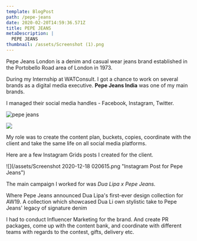 ```yaml
---
template: BlogPost
path: /pepe-jeans
date: 2020-02-20T14:59:36.571Z
title: PEPE JEANS
metaDescription: |
  PEPE JEANS
thumbnail: /assets/Screenshot (1).png
---
```

<!--StartFragment-->

Pepe Jeans London is a denim and casual wear jeans brand established in the Portobello Road area of London in 1973.



<!--EndFragment-->

<!--StartFragment-->

During my Internship at WATConsult. I got a chance to work on several brands as a digital media executive. **Pepe Jeans India** was one of my main brands.

I managed their social media handles - Facebook, Instagram, Twitter.

![pepe jeans](/assets/dc07e3_ff372daaf8c24faeb2eb95602c2da001_mv2.webp)



![](/assets/dc07e3_20ad5bac49dd48e2aac135eb178e7b36_mv2.webp)

<!--EndFragment-->

<!--StartFragment-->

My role was to create the content plan, buckets, copies, coordinate with the client and take the same life on all social media platforms.

Here are a few Instagram Grids posts I created for the client.

![](/assets/Screenshot 2020-12-18 020615.png "Instagram Post for Pepe Jeans")

<!--EndFragment-->

<!--StartFragment-->

The main campaign I worked for was *Dua Lipa x Pepe Jeans.*

Where Pepe Jeans announced Dua Lipa's first-ever design collection for AW19. A collection which showcased Dua Li own stylistic take to Pepe Jeans' legacy of signature denim

I had to conduct Influencer Marketing for the brand. And create PR packages, come up with the content bank, and coordinate with different teams with regards to the contest, gifts, delivery etc.

<!--EndFragment-->
